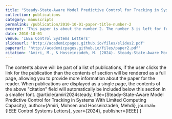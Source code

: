 ```yaml
---
title: "Steady-State-Aware Model Predictive Control for Tracking in Systems With Limited Computing Capacity"
collection: publications
category: manuscripts
permalink: /publication/2010-10-01-paper-title-number-2
excerpt: 'This paper is about the number 2. The number 3 is left for future work.'
date: 2010-10-01
venue: 'IEEE Control Systems Letters'
slidesurl: 'http://academicpages.github.io/files/slides2.pdf'
paperurl: 'http://academicpages.github.io/files/paper2.pdf'
citation: 'Amiri, M., & Hosseinzadeh, M. (2024). Steady-State-Aware Model Predictive Control for Tracking in Systems With Limited Computing Capacity. IEEE Control Systems Letters.'
---
```


The contents above will be part of a list of publications, if the user clicks the link for the publication than the contents of section will be rendered as a full page, allowing you to provide more information about the paper for the reader. When publications are displayed as a single page, the contents of the above "citation" field will automatically be included below this section in a smaller font.
@article{amiri2024steady,
  title={Steady-State-Aware Model Predictive Control for Tracking in Systems With Limited Computing Capacity},
  author={Amiri, Mohsen and Hosseinzadeh, Mehdi},
  journal={IEEE Control Systems Letters},
  year={2024},
  publisher={IEEE}
}
